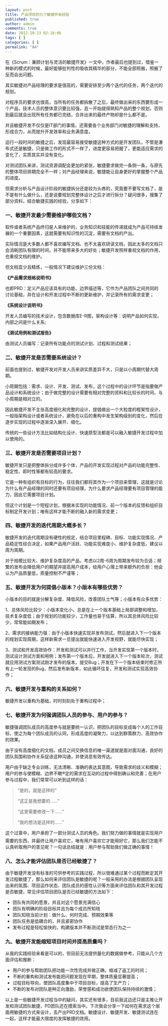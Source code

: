 ```yaml
---
layout: post
title: 产品项目的九个敏捷开发经验
published: true
author: admin
comments: true
date: 2012-10-23 02:10:06
tags: [ ]
categories: [ ]
permalink: "84"
---
```


  在《Scrum：兼顾计划与灵活的敏捷开发》一文中，作者最后也提到过，借鉴一种新的模式的时候，最好能够批判性的吸收其精华的部分，不能全部照搬，照搬了反而会出问题。



  其实敏捷对产品经理的要求是很高的，需要安排至少两个迭代的任务，两个迭代的规划。



  对程序员的要求也很高，当所有的任务都拆散了之后，最终做出来的东西要形成一个产品，技术人员的整体意识要比较强，且一开始就得熟知产品的整个规划，否则到最后就会出现所有任务都已完结，合并出来的最终产物却是什么都不是。



  并且敏捷开发不仅仅是IT部门的事情，还需要各个业务部门对敏捷的理解和支持，形成合力，从而提升开发效率和业务满意度。



  运行一段时间的敏捷之后，发现最容易接受敏捷这种方式的是开发团队，不管是瀑布式还是敏捷，只是做工作的形式不一样了，进度更容易把握了，更能适应需求的变化了，实质其实并没有变化。



  对测试团队来讲，测试资源调配会更加的紧张，敏捷要求做完一条侧一条，与原先的整体项目排期完全不一样；对产品经理来说，敏捷能让自身更好的掌握整个产品的进度。



  但需求分析与产品设计阶段的敏捷拆分还是较为头疼的，究竟要不要写文档了，是不是有什么做什么，还是说要规划完整体设计之后才进行拆分？疑问很多，搜集了部分资料，结合敏捷实践的经验，分享如下：


### **一、敏捷开发最少需要维护哪些文档？**

软件或者系统产品终归是人来维护的，业务知识和技能的传递就成为产品可持续发展的一个重要因素，这就需要有知识性的沉淀，需要有文档的产出。

实际情况是大多数人都不喜欢编写文档、也不太喜欢研读文档，因此太多的文档只会消耗团队有限的时间，并不能带来多大的好处；敏捷开发照样重视文档的作用，也重视文档的维护。

但文档宜少且精炼，一般情况下建议维护三份文档：

**《产品需求规格说明书》**

也即PRD：定义产品应该具有的功能、边界描述等，它作为产品团队之间共同的讨论基础，并在设计和开发过程中不断的更新维护，并记录所有的需求变更；

**《系统设计说明书》**

开发人员编写的技术设计，包含数据库E-R图，架构设计等：说明产品如何实现，内部之间是什么关系;

**《测试用例和测试报告》**

由测试人员编写：记录所有功能点的测试计划、过程和测试结果；

### **二、敏捷开发是否需要系统设计？**

前面也提到过，敏捷开发对开发人员来讲实质差异不大，只是以小周期代替大周期。

小周期包括：需求、设计、开发、测试、发布，这个过程中的设计环节是指要做产品设计和系统设计；由于做完整的设计需要有相对完整的资料和比较长的时间，与小周期是相对立的。

因此敏捷开发不主张高度细化和完整的设计，提倡做出一个大粒度的框架性设计，一般指架构设计或者系统设计，避免在以后的重构中发生架构级别的变化，然后在逐步实现的过程中逐渐深入展开、细化。

传统的一些设计方法比如结构化设计、快速原型法都是可以融入敏捷开发过程中加以使用的。

### **三、敏捷开发是否需要项目计划？**

敏捷开发只是把整体拆分成许多个体，产品的开发实现过程对产品的功能完整性、稳定性、即时性等都有较高的要求。

它是一种有组织有目标的行为，往往我们都将其作为一个项目来管理，这就是讨论为什么有产品经理的同时还要有项目经理，为什么要求产品经理要有项目管理的能力，因此它需要项目计划。

但这个计划是一个短程计划，根据未实现的功能情况、前一个版本的反馈和组织目标制定开发计划；唯有这样才能不断的融入新的需求变更；

### **四、敏捷开发的迭代周期大概多长？**

敏捷开发的迭代周期没有硬性的规定，结合项目里程碑、目标、功能实现情况、产品稳定性综合决定，如果产品用户活跃、功能实现难度小、维护复杂度低，建议以周为周期。



对于规模比较大、维护复杂度高的产品，考虑以2周-6周为周期发布较为合适；频繁的发布会降低用户的期望并提高用户成本，给用户心理上带来额外的负担：他会认为产品质量低，质量控制不严谨等；

### **五、敏捷开发为何提倡小版本？小版本有哪些优势？**

小版本的目的就是分解复杂度、降低风险，改善团队士气等；小版本有众多优势：

1、总体风险比较少：小版本变化小，总是在上一个版本基础上局部调整和增加，技术复杂度低；由于规划的功能较少，工作量也易于估算，所以其总体风险比较少，常常能如期发布；

2、需求的接纳能力强：由于小版本快速实现并发布测试，然后就进入下一个版本的规划实现周期，这样新需求一旦提出就能快速进入开发视野，就能尽快实现；

3、测试和开发高效协作：开发和测试可以并行工作，当开发实现第一个版本时，测试设计测试方案和用例；发布第一个版本后，开发就进入下一个版本轮次，测试就应用测试方案测试刚才发布的版本，提交Bug；开发在下一个版本结束时修正所有上一轮发现的Bug，然后发布新版本，如此循环往复，开发和测试实现高效协作；

### **六、敏捷开发与重构的关系如何？**

敏捷开发以重构为基础，时时刻刻处于重构过程中；

### **七、敏捷开发为何强调团队人员的参与、用户的参与？**

敏捷强调团队成员的高度参与就是要统一认识，把团队的目标变成每个人的工作目标，使之为每个团队成员的认同，形成高度的凝聚力，以达到群策群力、高效协作的效果。

由于没有高度细化的文档，成员之间交换信息的唯一渠道就是面对面沟通，良好的团队氛围和协作关系促进这种沟通，并使消息有效传达。



用户由于缺乏专业训练，无法清晰、准确的表达其意图，导致需求的歧义和模糊；用户的参与使模糊、边界不矀®定的需求在互动的过程中得到确认和完善；在用户参与过程中，我们常常可以听到这样的话：

> “是的，就是这样的”
> 
> “这正是我想要的……”
> 
> “这里需要修改一下……”
> 
> “我的想法是这样的……”

这个过禀中，用户承担了一部分测试人员的角色。我们努力做的事情就是实现用户需要的东西，并最终让用户喜欢它，唯有用户喜欢它才能用好它，那么我们怎能不认真听取用户的意见呢？一句话总结就是：用户参与帮助我们做正确的事情！

### **八、怎么才能评估团队是否已经敏捷了？**

由于敏捷开发没有标准的可供参考的实践过程，所以很难通过某个过程而断定其开发过程敏捷了，那么如何来评估团队是敏捷的呢？一般采用的办法是根据团队呈现出来的氛围、项目运作状态、团队成员的感性认识等方面来评估团队和其开发过程是否敏捷，常见评估项目团队是否已经敏捷的方法如下：

  * 团队有共同的愿景，并且对这个愿景充满信心
  * 团队有明确的阶段目标并且为每个成员所知晓
  * 团队知晓当前计划：做什么、何时完成、预期效果等
  * 团队任务是低耦合的，并且紧密协作
  * 发布过程是轻松愉快的，构建版本并不断测试是常态行为之一

### **九、敏捷开发能缩短项目时间并提高质量吗？**

从我的实践经验来看是可以的，但目前无法提供量化的数据做参考，只能从几个方面评估和推断：

  * 用户的参与帮助团队把功能一次性完成并做正确，缩减了返工的时间；
  * 不断的重构和测试发布能把问题发现在早期，整体质量显著提高；
  * 过程目标导向，使团队高度集中于项目目标，提高了生产力；
  * 不断的发布对团队是种正向激励，荣誉感和成功欲使团队保持持续的激情；

以上是一些敏捷开发过程当中的疑问，其实还有很多，目前我这边还只是主推让开发和测试团队敏捷，PD团队还在摸索当中。下次我会分享一下如何在需求这个层面用敏捷的方式来设计，去产出PRD文档。敏捷设计、敏捷开发、敏捷测试连在一起，这样才能最大限度的发挥敏捷的效用。